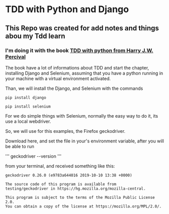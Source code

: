 # TDD with Python and Django

## This Repo was created for add notes and things abou my Tdd learn
### I'm doing it with the book [TDD with python from Harry J.W. Percival](https://www.oreilly.com/library/view/test-driven-development-with/9781449365141/)

The book have a lot of informations about TDD and start the chapter, installing Django and Selenium, assuming that you have a python running in your machine with a virtual environment activated.

Than, we will install the Django, and Selenium with the commands 

~~~
pip install django

pip install selenium 
~~~

For we do simple things with Selenium, normally the easy way to do it, its use a local webdriver. 

So, we will use for this examples, the Firefox geckodriver. 

Download here, and set the file in your's environment variable, after you will be able to run

'''
geckodriver --version 
'''

from your terminal, and received something like this: 
~~~
geckodriver 0.26.0 (e9783a644016 2019-10-10 13:38 +0000)

The source code of this program is available from
testing/geckodriver in https://hg.mozilla.org/mozilla-central.

This program is subject to the terms of the Mozilla Public License 2.0.
You can obtain a copy of the license at https://mozilla.org/MPL/2.0/.
~~~





